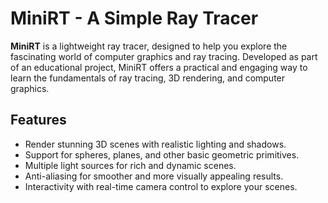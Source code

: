 # MiniRT - A Simple Ray Tracer

**MiniRT** is a lightweight ray tracer, designed to help you explore the fascinating world of computer graphics and ray tracing. Developed as part of an educational project, MiniRT offers a practical and engaging way to learn the fundamentals of ray tracing, 3D rendering, and computer graphics.

## Features

- Render stunning 3D scenes with realistic lighting and shadows.
- Support for spheres, planes, and other basic geometric primitives.
- Multiple light sources for rich and dynamic scenes.
- Anti-aliasing for smoother and more visually appealing results.
- Interactivity with real-time camera control to explore your scenes.

